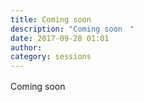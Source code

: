 ```yaml
---
title: Coming soon　
description: "Coming soon　"
date: 2017-09-28 01:01
author: 
category: sessions
---
```

Coming soon　